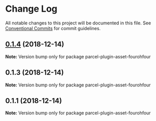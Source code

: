 # Change Log

All notable changes to this project will be documented in this file.
See [Conventional Commits](https://conventionalcommits.org) for commit guidelines.

## [0.1.4](https://github.com/parcel-prototyper/parcel-prototyper/compare/parcel-plugin-asset-fourohfour@0.1.3...parcel-plugin-asset-fourohfour@0.1.4) (2018-12-14)

**Note:** Version bump only for package parcel-plugin-asset-fourohfour





## 0.1.3 (2018-12-14)

**Note:** Version bump only for package parcel-plugin-asset-fourohfour





## 0.1.1 (2018-12-14)

**Note:** Version bump only for package parcel-plugin-asset-fourohfour
